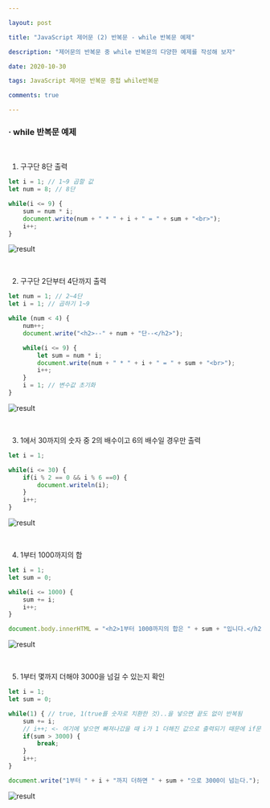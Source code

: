 ```yaml
---

layout: post

title: "JavaScript 제어문 (2) 반복문 - while 반복문 예제"

description: "제어문의 반복문 중 while 반복문의 다양한 예제를 작성해 보자"

date: 2020-10-30

tags: JavaScript 제어문 반복문 중첩 while반복문

comments: true

---
```


### **· while 반복문 예제**

<br>

1) 구구단 8단 출력

```js
let i = 1; // 1~9 곱할 값
let num = 8; // 8단

while(i <= 9) {
    sum = num * i;
    document.write(num + " * " + i + " = " + sum + "<br>");
    i++;
}
```

![result](https://img1.daumcdn.net/thumb/R1280x0/?scode=mtistory2&fname=https%3A%2F%2Fblog.kakaocdn.net%2Fdn%2F9VIPn%2FbtqL8nhtrD4%2FDoj6wIvw4lKd2AcSKlMfK1%2Fimg.png)

<br>

2) 구구단 2단부터 4단까지 출력

```js
let num = 1; // 2~4단
let i = 1; // 곱하기 1~9

while (num < 4) {
    num++;
    document.write("<h2>--" + num + "단--</h2>");

    while(i <= 9) {
        let sum = num * i;
        document.write(num + " * " + i + " = " + sum + "<br>");
        i++;
    }
    i = 1; // 변수값 초기화
}
```

![result](https://img1.daumcdn.net/thumb/R1280x0/?scode=mtistory2&fname=https%3A%2F%2Fblog.kakaocdn.net%2Fdn%2Flku4t%2FbtqL6JlhgGg%2FgvxPWl6WzniQnFK3Re3sD0%2Fimg.png)

<br>

3) 1에서 30까지의 숫자 중 2의 배수이고 6의 배수일 경우만 출력

```js
let i = 1;

while(i <= 30) {
    if(i % 2 == 0 && i % 6 ==0) {
        document.writeln(i);
    }
    i++;
}
```

![result](https://img1.daumcdn.net/thumb/R1280x0/?scode=mtistory2&fname=https%3A%2F%2Fblog.kakaocdn.net%2Fdn%2FrVCij%2FbtqL8VSzhY1%2FRlami1QsiX2ZrVZvQnql1K%2Fimg.png)

<br>

4) 1부터 1000까지의 합

```js
let i = 1;
let sum = 0;

while(i <= 1000) {
    sum += i;
    i++;
}

document.body.innerHTML = "<h2>1부터 1000까지의 합은 " + sum + "입니다.</h2>";
```

![result](https://img1.daumcdn.net/thumb/R1280x0/?scode=mtistory2&fname=https%3A%2F%2Fblog.kakaocdn.net%2Fdn%2Fda4P7r%2FbtqL8U0tnIF%2Frk43lgKVc5EzgIUTEK3yTK%2Fimg.png)

<br>

5) 1부터 몇까지 더해야 3000을 넘길 수 있는지 확인

```js
let i = 1;
let sum = 0;

while(1) { // true, 1(true를 숫자로 치환한 것)..을 넣으면 끝도 없이 반복됨
    sum += i;
    // i++; <- 여기에 넣으면 빠져나갔을 때 i가 1 더해진 값으로 출력되기 때문에 if문 다음에 작성해야 함
    if(sum > 3000) {
        break;
    }
    i++;
}

document.write("1부터 " + i + "까지 더하면 " + sum + "으로 3000이 넘는다.");
```

![result](https://img1.daumcdn.net/thumb/R1280x0/?scode=mtistory2&fname=https%3A%2F%2Fblog.kakaocdn.net%2Fdn%2F8bZuo%2FbtqL3uCnWac%2F3mRN1CDLBAtt9XMzZWLsbK%2Fimg.png)